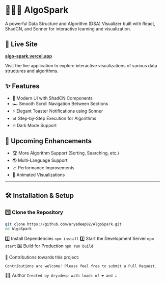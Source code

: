 # 🧑🏻‍💻 AlgoSpark  

A powerful Data Structure and Algorithm (DSA) Visualizer built with React, ShadCN, and Sonner for interactive learning and visualization. 

## 🚀 Live Site

**[algo-spark.vercel.app](https://algo-spark.vercel.app)**

Visit the live application to explore interactive visualizations of various data structures and algorithms.

## ✨ Features  
 
- 🎨 Modern UI with ShadCN Components  
- 🏎 Smooth Scroll Navigation Between Sections  
- ⚡ Elegant Toaster Notifications using Sonner  
- 📊 Step-by-Step Execution for Algorithms  
- 🔥 Dark Mode Support  

## 🚀 Upcoming Enhancements  

- 🏆 More Algorithm Support (Sorting, Searching, etc.)  
- 🌎 Multi-Language Support  
- 📈 Performance Improvements  
- 🎥 Animated Visualizations  

---

## 🛠️ Installation & Setup  

### 1️⃣ Clone the Repository
```sh
git clone https://github.com/aryadeep02/AlgoSpark.git
cd AlgoSpark
```
2️⃣ Install Dependencies
```npm install```
3️⃣ Start the Development Server
```npm start```
4️⃣ Build for Production
```npm run build```

🤝 Contributions towards this project:

```Contributions are welcome! Please feel free to submit a Pull Request.```

👨‍💻 Author
```Created by Aryadeep with loads of ❤️ and ☕️```


